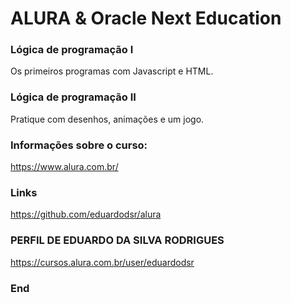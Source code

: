 # ALURA & Oracle Next Education

### Lógica de programação I 
Os primeiros programas com Javascript e HTML.

### Lógica de programação II
Pratique com desenhos, animações e um jogo.

### Informações sobre o curso:

https://www.alura.com.br/

### Links

<https://github.com/eduardodsr/alura>

### PERFIL DE EDUARDO DA SILVA RODRIGUES

https://cursos.alura.com.br/user/eduardodsr

### End
